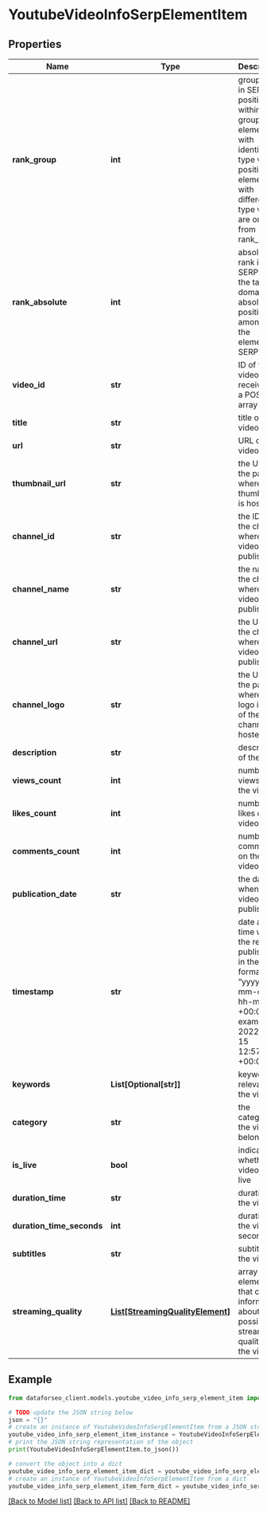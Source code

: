 # YoutubeVideoInfoSerpElementItem


## Properties

Name | Type | Description | Notes
------------ | ------------- | ------------- | -------------
**rank_group** | **int** | group rank in SERP position within a group of elements with identical type values positions of elements with different type values are omitted from rank_group | [optional] 
**rank_absolute** | **int** | absolute rank in SERP for the target domain absolute position among all the elements in SERP | [optional] 
**video_id** | **str** | ID of the video received in a POST array | [optional] 
**title** | **str** | title of the video | [optional] 
**url** | **str** | URL of the video | [optional] 
**thumbnail_url** | **str** | the URL of the page where the thumbnail is hosted | [optional] 
**channel_id** | **str** | the ID of the channel where the video is published | [optional] 
**channel_name** | **str** | the name of the channel where the video is published | [optional] 
**channel_url** | **str** | the URL of the channel where the video is published | [optional] 
**channel_logo** | **str** | the URL of the page where the logo image of the channel is hosted | [optional] 
**description** | **str** | description of the video | [optional] 
**views_count** | **int** | number of views of the video | [optional] 
**likes_count** | **int** | number of likes on the video | [optional] 
**comments_count** | **int** | number of comments on the video | [optional] 
**publication_date** | **str** | the date when the video is published | [optional] 
**timestamp** | **str** | date and time when the result is published in the UTC format: “yyyy-mm-dd hh-mm-ss +00:00” example: 2022-11-15 12:57:46 +00:00 | [optional] 
**keywords** | **List[Optional[str]]** | keywords relevant to the video | [optional] 
**category** | **str** | the category the video belongs to | [optional] 
**is_live** | **bool** | indicates whether the video is on live | [optional] 
**duration_time** | **str** | duration of the video | [optional] 
**duration_time_seconds** | **int** | duration of the video in seconds | [optional] 
**subtitles** | **str** | subtitles in the video | [optional] 
**streaming_quality** | [**List[StreamingQualityElement]**](StreamingQualityElement.md) | array of elements that contain information about all possible streaming qualities of the video | [optional] 

## Example

```python
from dataforseo_client.models.youtube_video_info_serp_element_item import YoutubeVideoInfoSerpElementItem

# TODO update the JSON string below
json = "{}"
# create an instance of YoutubeVideoInfoSerpElementItem from a JSON string
youtube_video_info_serp_element_item_instance = YoutubeVideoInfoSerpElementItem.from_json(json)
# print the JSON string representation of the object
print(YoutubeVideoInfoSerpElementItem.to_json())

# convert the object into a dict
youtube_video_info_serp_element_item_dict = youtube_video_info_serp_element_item_instance.to_dict()
# create an instance of YoutubeVideoInfoSerpElementItem from a dict
youtube_video_info_serp_element_item_form_dict = youtube_video_info_serp_element_item.from_dict(youtube_video_info_serp_element_item_dict)
```
[[Back to Model list]](../README.md#documentation-for-models) [[Back to API list]](../README.md#documentation-for-api-endpoints) [[Back to README]](../README.md)


